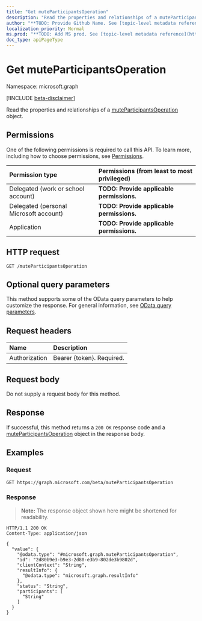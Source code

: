 ```yaml
---
title: "Get muteParticipantsOperation"
description: "Read the properties and relationships of a muteParticipantsOperation object."
author: "**TODO: Provide Github Name. See [topic-level metadata reference](https://msgo.azurewebsites.net/add/document/guidelines/metadata.html#topic-level-metadata)**"
localization_priority: Normal
ms.prod: "**TODO: Add MS prod. See [topic-level metadata reference](https://msgo.azurewebsites.net/add/document/guidelines/metadata.html#topic-level-metadata)**"
doc_type: apiPageType
---
```


# Get muteParticipantsOperation
Namespace: microsoft.graph

[!INCLUDE [beta-disclaimer](../../includes/beta-disclaimer.md)]

Read the properties and relationships of a [muteParticipantsOperation](../resources/muteparticipantsoperation.md) object.

## Permissions
One of the following permissions is required to call this API. To learn more, including how to choose permissions, see [Permissions](/graph/permissions-reference).

|Permission type|Permissions (from least to most privileged)|
|:---|:---|
|Delegated (work or school account)|**TODO: Provide applicable permissions.**|
|Delegated (personal Microsoft account)|**TODO: Provide applicable permissions.**|
|Application|**TODO: Provide applicable permissions.**|

## HTTP request

<!-- {
  "blockType": "ignored"
}
-->
``` http
GET /muteParticipantsOperation
```

## Optional query parameters
This method supports some of the OData query parameters to help customize the response. For general information, see [OData query parameters](/graph/query-parameters).

## Request headers
|Name|Description|
|:---|:---|
|Authorization|Bearer {token}. Required.|

## Request body
Do not supply a request body for this method.

## Response

If successful, this method returns a `200 OK` response code and a [muteParticipantsOperation](../resources/muteparticipantsoperation.md) object in the response body.

## Examples

### Request
<!-- {
  "blockType": "request",
  "name": "get_muteparticipantsoperation"
}
-->
``` http
GET https://graph.microsoft.com/beta/muteParticipantsOperation
```


### Response
>**Note:** The response object shown here might be shortened for readability.
<!-- {
  "blockType": "response",
  "truncated": true,
  "@odata.type": "microsoft.graph.muteParticipantsOperation"
}
-->
``` http
HTTP/1.1 200 OK
Content-Type: application/json

{
  "value": {
    "@odata.type": "#microsoft.graph.muteParticipantsOperation",
    "id": "2d80b9e3-b9e3-2d80-e3b9-802de3b9802d",
    "clientContext": "String",
    "resultInfo": {
      "@odata.type": "microsoft.graph.resultInfo"
    },
    "status": "String",
    "participants": [
      "String"
    ]
  }
}
```

